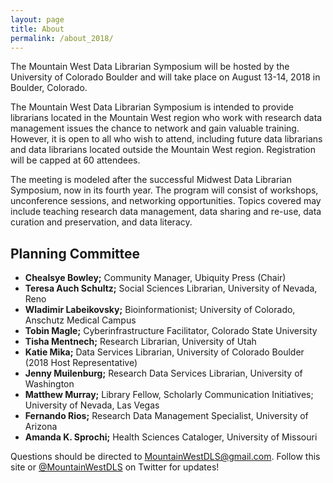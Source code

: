 ```yaml
---
layout: page
title: About
permalink: /about_2018/
---
```


The Mountain West Data Librarian Symposium will be hosted by the University of Colorado Boulder and will take place on August 13-14, 2018 in Boulder, Colorado.

The Mountain West Data Librarian Symposium is intended to provide librarians located in the Mountain West region who work with research data management issues the chance to network and gain valuable training. However, it is open to all who wish to attend, including future data librarians and data librarians located outside the Mountain West region. Registration will be capped at 60 attendees.

The meeting is modeled after the successful Midwest Data Librarian Symposium, now in its fourth year. The program will consist of workshops, unconference sessions, and networking opportunities. Topics covered may include teaching research data management, data sharing and re-use, data curation and preservation, and data literacy.

## Planning Committee

- **Chealsye Bowley;** Community Manager, Ubiquity Press (Chair)
- **Teresa Auch Schultz;** Social Sciences Librarian, University of Nevada, Reno
- **Wladimir Labeikovsky;** Bioinformationist; University of Colorado, Anschutz Medical Campus
- **Tobin Magle;** Cyberinfrastructure Facilitator, Colorado State University
- **Tisha Mentnech;** Research Librarian, University of Utah
- **Katie Mika;** Data Services Librarian, University of Colorado Boulder (2018 Host Representative)
- **Jenny Muilenburg;** Research Data Services Librarian, University of Washington
- **Matthew Murray;** Library Fellow, Scholarly Communication Initiatives; University of Nevada, Las Vegas
- **Fernando Rios;** Research Data Management Specialist, University of Arizona
- **Amanda K. Sprochi;** Health Sciences Cataloger, University of Missouri

Questions should be directed to MountainWestDLS@gmail.com. Follow this site or [@MountainWestDLS](https://twitter.com/@MountainWestDLS) on Twitter for updates!
